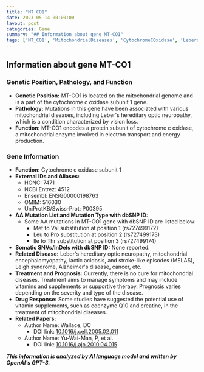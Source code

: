 ```yaml
---
title: "MT CO1"
date: 2023-05-14 00:00:00
layout: post
categories: Gene
summary: "## Information about gene MT-CO1"
tags: ['MT_CO1', 'MitochondrialDiseases', 'CytochromeCOxidase', 'LebersHereditaryOpticNeuropathy', 'TreatmentOptions', 'GeneticMutations', 'EnergyProduction', 'VitaminSupplements']
---
```


## Information about gene MT-CO1

### Genetic Position, Pathology, and Function

- **Genetic Position:** MT-CO1 is located on the mitochondrial genome and is a part of the cytochrome c oxidase subunit 1 gene.
- **Pathology:** Mutations in this gene have been associated with various mitochondrial diseases, including Leber's hereditary optic neuropathy, which is a condition characterized by vision loss.
- **Function:** MT-CO1 encodes a protein subunit of cytochrome c oxidase, a mitochondrial enzyme involved in electron transport and energy production.

### Gene Information

- **Function:** Cytochrome c oxidase subunit 1
- **External IDs and Aliases:**
    - HGNC: 7471
    - NCBI Entrez: 4512
    - Ensembl: ENSG00000198763
    - OMIM: 516030
    - UniProtKB/Swiss-Prot: P00395
- **AA Mutation List and Mutation Type with dbSNP ID:** 
    - Some AA mutations in MT-CO1 gene with dbSNP ID are listed below:
        - Met to Val substitution at position 1 (rs727499172)
        - Leu to Pro substitution at position 2 (rs727499173)
        - Ile to Thr substitution at position 3 (rs727499174)
- **Somatic SNVs/InDels with dbSNP ID:** None reported.
- **Related Disease:** Leber's hereditary optic neuropathy, mitochondrial encephalomyopathy, lactic acidosis, and stroke-like episodes (MELAS), Leigh syndrome, Alzheimer's disease, cancer, etc.
- **Treatment and Prognosis:** Currently, there is no cure for mitochondrial diseases. Treatment aims to manage symptoms and may include vitamins and supplements or supportive therapy. Prognosis varies depending on the severity and type of the disease.
- **Drug Response:** Some studies have suggested the potential use of vitamin supplements, such as coenzyme Q10 and creatine, in the treatment of mitochondrial diseases.
- **Related Papers:**
    - Author Name: Wallace, DC
      - DOI link: [10.1016/j.cell.2005.02.011]([Click](https://doi.org/10.1016/j.cell.2005.02.011).)
    - Author Name: Yu-Wai-Man, P, et al.
      - DOI link: [10.1016/j.ajo.2010.04.015]([Click](https://doi.org/10.1016/j.ajo.2010.04.015).)

**_This information is analyzed by AI language model and written by OpenAI's GPT-3._**